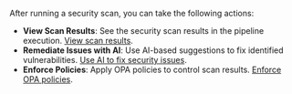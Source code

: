 After running a security scan, you can take the following actions:

- **View Scan Results**: See the security scan results in the pipeline execution. [View scan results](/docs/security-testing-orchestration/dashboards/view-scan-results).  
- **Remediate Issues with AI**: Use AI-based suggestions to fix identified vulnerabilities. [Use AI to fix security issues](/docs/security-testing-orchestration/remediations/ai-based-remediations).  
- **Enforce Policies**: Apply OPA policies to control scan results. [Enforce OPA policies](/docs/security-testing-orchestration/policies/enforce-opa-policies).